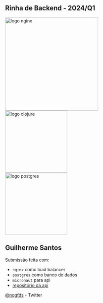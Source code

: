 ## Rinha de Backend - 2024/Q1

<img src="https://upload.wikimedia.org/wikipedia/commons/c/c5/Nginx_logo.svg" alt="logo nginx" width="300" height="auto">
<br />
<img src="https://imgs.search.brave.com/UMVEknCjVHqF5u-CRSdbLErPbdLjY7CH5u4aTHGPYpQ/rs:fit:860:0:0/g:ce/aHR0cHM6Ly9jb21t/dW5pdHkuY2hvY29s/YXRleS5vcmcvY29u/dGVudC9wYWNrYWdl/aW1hZ2VzL21pY3Jv/bmF1dC40LjIuMi5w/bmc" alt="logo clojure" width="200" height="auto">
<br />
<img src="https://upload.wikimedia.org/wikipedia/commons/2/29/Postgresql_elephant.svg" alt="logo postgres" width="200" height="auto">

## Guilherme Santos
Submissão feita com:
- `nginx` como load balancer
- `postgres` como banco de dados
- `micronaut` para api 
- [repositório da api](https://github.com/gfdsn/rb-micronaut)

[@nogfds](https://twitter.com/nogfds) - Twitter
